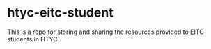 # htyc-eitc-student
This is a repo for storing and sharing the resources provided to EITC students in HTYC.
